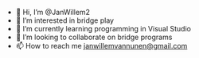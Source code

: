 - 👋 Hi, I’m @JanWillem2
- 👀 I’m interested in bridge play
- 🌱 I’m currently learning programming in Visual Studio
- 💞️ I’m looking to collaborate on bridge programs
- 📫 How to reach me janwillemvannunen@gmail.com

<!---
JanWillem2/JanWillem2 is a ✨ special ✨ repository because its `README.md` (this file) appears on your GitHub profile.
You can click the Preview link to take a look at your changes.
--->
